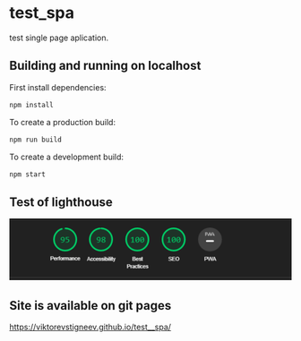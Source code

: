 # test_spa

test single page aplication.

## Building and running on localhost

First install dependencies:

```sh
npm install
```

To create a production build:

```sh
npm run build
```

To create a development build:

```sh
npm start
```
## Test of lighthouse
![ligthhouse test points image](./www/img/lighthouse.PNG)

## Site is available on git pages

https://viktorevstigneev.github.io/test__spa/